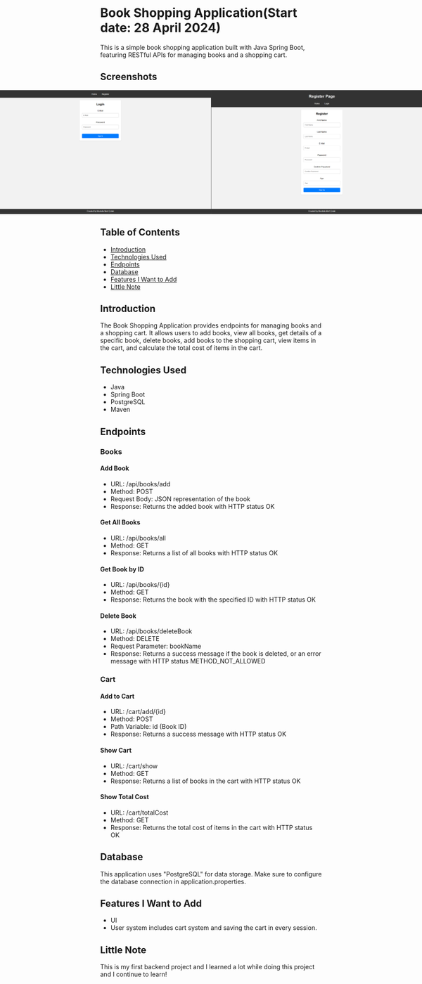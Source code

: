 # Book Shopping Application(Start date: 28 April 2024)

This is a simple book shopping application built with Java Spring Boot, featuring RESTful APIs for managing books and a shopping cart.

## Screenshots
<div style="display:flex; justify-content: center;">
    <img src="Images/LoginImage.png">
    <img src="Images/RegisterScreen.png">
</div>

## Table of Contents
- [Introduction](#introduction)
- [Technologies Used](#technologies-used)
- [Endpoints](#endpoints)
- [Database](#database)
- [Features I Want to Add](#feautures-i-want-to-add)
- [Little Note](#little-note)

## Introduction

The Book Shopping Application provides endpoints for managing books and a shopping cart. It allows users to add books, view all books, get details of a specific book, delete books, add books to the shopping cart, view items in the cart, and calculate the total cost of items in the cart.

## Technologies Used

- Java
- Spring Boot
- PostgreSQL
- Maven

## Endpoints

### Books
#### Add Book
  - URL: /api/books/add
  - Method: POST
  - Request Body: JSON representation of the book
  - Response: Returns the added book with HTTP status OK

#### Get All Books
  - URL: /api/books/all
  - Method: GET
  - Response: Returns a list of all books with HTTP status OK

#### Get Book by ID
  - URL: /api/books/{id}
  - Method: GET
  - Response: Returns the book with the specified ID with HTTP status OK

#### Delete Book
  - URL: /api/books/deleteBook
  - Method: DELETE
  - Request Parameter: bookName
  - Response: Returns a success message if the book is deleted, or an error message with HTTP status METHOD_NOT_ALLOWED

### Cart
#### Add to Cart
  - URL: /cart/add/{id}
  - Method: POST
  - Path Variable: id (Book ID)
  - Response: Returns a success message with HTTP status OK

#### Show Cart
  - URL: /cart/show
  - Method: GET
  - Response: Returns a list of books in the cart with HTTP status OK

#### Show Total Cost
  - URL: /cart/totalCost
  - Method: GET
  - Response: Returns the total cost of items in the cart with HTTP status OK

## Database
This application uses "PostgreSQL" for data storage. Make sure to configure the database connection in application.properties.

## Features I Want to Add
  - UI
  - User system includes cart system and saving the cart in every session.

## Little Note
This is my first backend project and I learned a lot while doing this project and I continue to learn!


